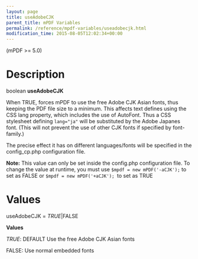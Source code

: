 ```yaml
---
layout: page
title: useAdobeCJK
parent_title: mPDF Variables
permalink: /reference/mpdf-variables/useadobecjk.html
modification_time: 2015-08-05T12:02:34+00:00
---
```


(mPDF &gt;= 5.0)

# Description

boolean <b>useAdobeCJK</b>

When <span class="smallblock">TRUE</span>, forces mPDF to use the free Adobe CJK Asian fonts, thus keeping the PDF file size to a minimum. This affects text defines using the CSS <span class="parameter">lang</span> property, which includes the use of AutoFont. Thus a CSS stylesheet defining <code>lang="ja"</code> will be substituted by the Adobe Japanes font. (This will not prevent the use of other CJK fonts if specified by font-family.)

The precise effect it has on different languages/fonts will be specified in the <span class="filename">config_cp.php</span> configuration file.

<div class="alert alert-info" role="alert"><strong>Note:</strong> This value can only be set inside the <span class="filename">config.php</span> configuration file. To change the value at runtime, you must use <code>$mpdf = new mPDF('-aCJK');</code> to set as <span class="smallblock">FALSE</span> or <code>$mpdf = new mPDF('+aCJK'); </code>to set as <span class="smallblock">TRUE</span></div>

# Values

<span class="parameter">useAdobeCJK</span> = <i><span class="smallblock">TRUE</span></i>|<span class="smallblock">FALSE</span>

<b>Values</b>

<i><span class="smallblock">TRUE</span></i>: <span class="smallblock">DEFAULT</span> Use the free Adobe CJK Asian fonts

<span class="smallblock">FALSE</span>: Use normal embedded fonts

